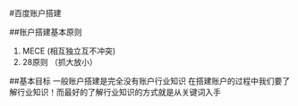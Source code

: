 #百度账户搭建

##账户搭建基本原则
1. MECE (相互独立互不冲突)
2. 28原则 （抓大放小）


##基本目标
一般账户搭建是完全没有账户行业知识 在搭建账户的过程中我们要了解行业知识！而最好的了解行业知识的方式就是从关键词入手